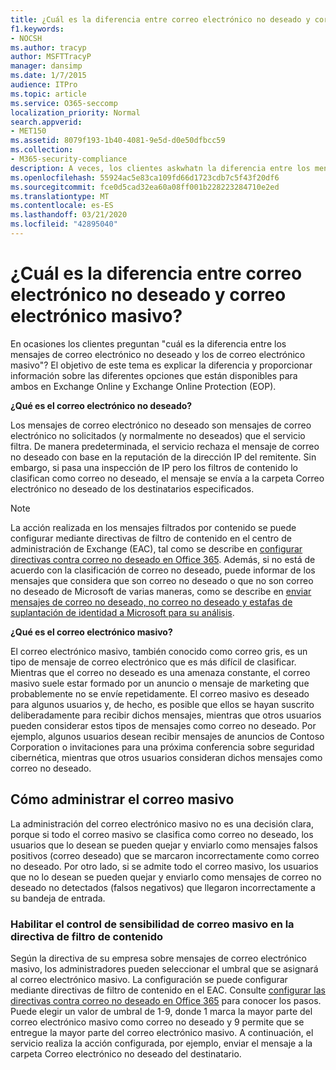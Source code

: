 ```yaml
---
title: ¿Cuál es la diferencia entre correo electrónico no deseado y correo electrónico masivo?
f1.keywords:
- NOCSH
ms.author: tracyp
author: MSFTTracyP
manager: dansimp
ms.date: 1/7/2015
audience: ITPro
ms.topic: article
ms.service: O365-seccomp
localization_priority: Normal
search.appverid:
- MET150
ms.assetid: 8079f193-1b40-4081-9e5d-d0e50dfbcc59
ms.collection:
- M365-security-compliance
description: A veces, los clientes askwhatn la diferencia entre los mensajes de correo electrónico no deseado y masivo. El objetivo de este tema es explicar la diferencia y proporcionar información sobre las diferentes opciones que están disponibles para Exchange Online y Exchange Online Protection (EOP).
ms.openlocfilehash: 55924ac5e83ca109fd66d1723cdb7c5f43f20df6
ms.sourcegitcommit: fce0d5cad32ea60a08ff001b228223284710e2ed
ms.translationtype: MT
ms.contentlocale: es-ES
ms.lasthandoff: 03/21/2020
ms.locfileid: "42895040"
---
```

# <a name="whats-the-difference-between-junk-email-and-bulk-email"></a>¿Cuál es la diferencia entre correo electrónico no deseado y correo electrónico masivo?

En ocasiones los clientes preguntan "cuál es la diferencia entre los mensajes de correo electrónico no deseado y los de correo electrónico masivo"? El objetivo de este tema es explicar la diferencia y proporcionar información sobre las diferentes opciones que están disponibles para ambos en Exchange Online y Exchange Online Protection (EOP).
  
 **¿Qué es el correo electrónico no deseado?**
  
Los mensajes de correo electrónico no deseado son mensajes de correo electrónico no solicitados (y normalmente no deseados) que el servicio filtra. De manera predeterminada, el servicio rechaza el mensaje de correo no deseado con base en la reputación de la dirección IP del remitente. Sin embargo, si pasa una inspección de IP pero los filtros de contenido lo clasifican como correo no deseado, el mensaje se envía a la carpeta Correo electrónico no deseado de los destinatarios especificados. 
  
> [!NOTE]
> La acción realizada en los mensajes filtrados por contenido se puede configurar mediante directivas de filtro de contenido en el centro de administración de Exchange (EAC), tal como se describe en [configurar directivas contra correo no deseado en Office 365](configure-your-spam-filter-policies.md). Además, si no está de acuerdo con la clasificación de correo no deseado, puede informar de los mensajes que considera que son correo no deseado o que no son correo no deseado de Microsoft de varias maneras, como se describe en [enviar mensajes de correo no deseado, no correo no deseado y estafas de suplantación de identidad a Microsoft para su análisis](submit-spam-non-spam-and-phishing-scam-messages-to-microsoft-for-analysis.md). 
  
 **¿Qué es el correo electrónico masivo?**
  
El correo electrónico masivo, también conocido como correo gris, es un tipo de mensaje de correo electrónico que es más difícil de clasificar. Mientras que el correo no deseado es una amenaza constante, el correo masivo suele estar formado por un anuncio o mensaje de marketing que probablemente no se envíe repetidamente. El correo masivo es deseado para algunos usuarios y, de hecho, es posible que ellos se hayan suscrito deliberadamente para recibir dichos mensajes, mientras que otros usuarios pueden considerar estos tipos de mensajes como correo no deseado. Por ejemplo, algunos usuarios desean recibir mensajes de anuncios de Contoso Corporation o invitaciones para una próxima conferencia sobre seguridad cibernética, mientras que otros usuarios consideran dichos mensajes como correo no deseado.
  
## <a name="how-to-manage-bulk-email"></a>Cómo administrar el correo masivo

La administración del correo electrónico masivo no es una decisión clara, porque si todo el correo masivo se clasifica como correo no deseado, los usuarios que lo desean se pueden quejar y enviarlo como mensajes falsos positivos (correo deseado) que se marcaron incorrectamente como correo no deseado. Por otro lado, si se admite todo el correo masivo, los usuarios que no lo desean se pueden quejar y enviarlo como mensajes de correo no deseado no detectados (falsos negativos) que llegaron incorrectamente a su bandeja de entrada.
  
### <a name="enable-bulk-mail-sensitivity-control-in-the-content-filter-policy"></a>Habilitar el control de sensibilidad de correo masivo en la directiva de filtro de contenido

Según la directiva de su empresa sobre mensajes de correo electrónico masivo, los administradores pueden seleccionar el umbral que se asignará al correo electrónico masivo. La configuración se puede configurar mediante directivas de filtro de contenido en el EAC. Consulte [configurar las directivas contra correo no deseado en Office 365](configure-your-spam-filter-policies.md) para conocer los pasos. Puede elegir un valor de umbral de 1-9, donde 1 marca la mayor parte del correo electrónico masivo como correo no deseado y 9 permite que se entregue la mayor parte del correo electrónico masivo. A continuación, el servicio realiza la acción configurada, por ejemplo, enviar el mensaje a la carpeta Correo electrónico no deseado del destinatario. 
  

